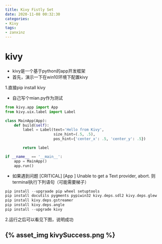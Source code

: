 ```yaml
---
title: Kivy Fistly Set
date: 2020-11-08 00:32:30
categories:
- Kivy
tags:
- zanxinz
---
```

# kivy
- kivy是一个基于python的app开发框架
- 首先，演示一下在win10环境下配置kivy

1.直接pip install kivy

- 自己写个mian.py作为测试
```py
from kivy.app import App
from kivy.uix.label import Label

class MainApp(App):
    def build(self):
        label = Label(text='Hello from Kivy',
                      size_hint=(.5, .5),
                      pos_hint={'center_x': .5, 'center_y': .5})

        return label

if __name__ == '__main__':
    app = MainApp()
    app.run()
```
<!-- More -->

- 如果遇到问题 [CRITICAL] [App         ] Unable to get a Text provider, abort.
则terminal执行下列语句（可能需要梯子）
```c
pip install --upgraade pip wheel setuptools
pip install docutils pygments pypiwin32 kivy.deps.sdl2 kivy.deps.glew
pip install kivy.deps.gstreamer
pip install kivy.deps.angle
pip install --upgrade kivy
```
2.运行之后可以看见下图，说明成功
## {% asset_img kivySuccess.png %}


